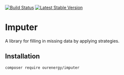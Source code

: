 [![Build Status](https://travis-ci.org/our-energy/imputer.svg?branch=master)](https://travis-ci.org/our-energy/imputer)
[![Latest Stable Version](https://poser.pugx.org/ourenergy/imputer/v/stable?format=flat)](https://packagist.org/packages/ourenergy/imputer)

# Imputer

A library for filling in missing data by applying strategies.

## Installation

```
composer require ourenergy/imputer
```
